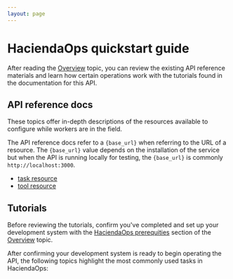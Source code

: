 ```yaml
---
layout: page
---
```


# HaciendaOps quickstart guide

After reading the [Overview](./docs/overview.md) topic, you can review the existing API reference materials and learn how certain operations
work with the tutorials found in the documentation for this API.

## API reference docs

These topics offer in-depth descriptions of the resources available to configure while workers are in the field.

The API reference docs refer to a `{base_url}` when referring to the URL of a resource. The `{base_url}` value depends
on the installation of the service but when the API is running locally for testing, the `{base_url}` is commonly `http://localhost:3000`.

* [task resource](api/task.md)
* [tool resource](api/tool.md)

## Tutorials

Before reviewing the tutorials, confirm you've completed and set up your development system with the [HaciendaOps prerequities](https://github.com/rgmejiagroup/HaciendaOps) section of the [Overview](./docs/overview.md) topic.

After confirming your development system is ready to begin operating the API, the following topics highlight the most commonly used tasks in HaciendaOps:
